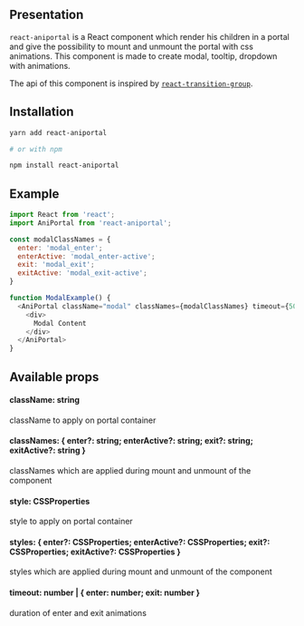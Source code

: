 ## Presentation

`react-aniportal` is a React component which render his children in a portal and give the possibility to mount and unmount the portal with css animations.
This component is made to create modal, tooltip, dropdown with animations.

The api of this component is inspired by [`react-transition-group`](https://github.com/reactjs/react-transition-group).

## Installation

```sh
yarn add react-aniportal

# or with npm

npm install react-aniportal
```

## Example

```javascript
import React from 'react';
import AniPortal from 'react-aniportal';

const modalClassNames = {
  enter: 'modal_enter';
  enterActive: 'modal_enter-active';
  exit: 'modal_exit';
  exitActive: 'modal_exit-active';
}

function ModalExample() {
  <AniPortal className="modal" classNames={modalClassNames} timeout={500}>
    <div>
      Modal Content
    </div>
  </AniPortal>
}

```

## Available props

#### className: string
className to apply on portal container

#### classNames: { enter?: string; enterActive?: string; exit?: string; exitActive?: string }
classNames which are applied during mount and unmount of the component

#### style: CSSProperties
style to apply on portal container

#### styles: { enter?: CSSProperties; enterActive?: CSSProperties; exit?: CSSProperties; exitActive?: CSSProperties }
styles which are applied during mount and unmount of the component

#### timeout: number | { enter: number; exit: number }
duration of enter and exit animations
